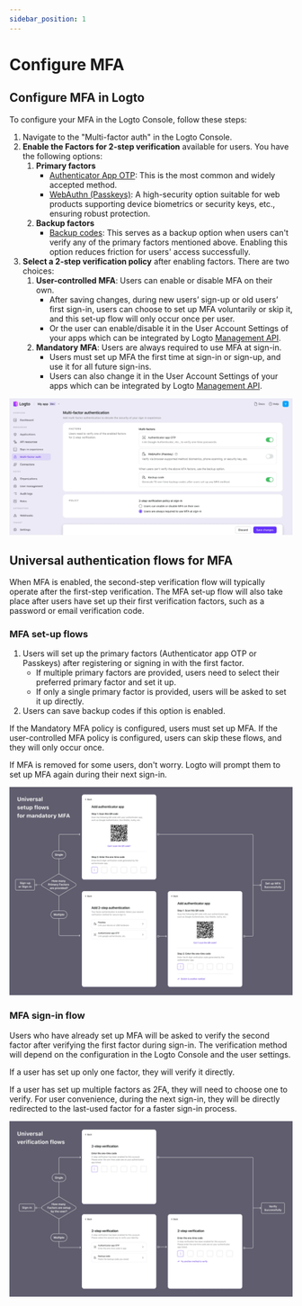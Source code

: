 ```yaml
---
sidebar_position: 1
---
```


# Configure MFA

## Configure MFA in Logto

To configure your MFA in the Logto Console, follow these steps:

1. Navigate to the "Multi-factor auth" in the Logto Console.
2. **Enable the Factors for 2-step verification** available for users. You have the following options:
   1. **Primary factors**
      - [Authenticator App OTP](../authenticator-app-otp): This is the most common and widely accepted method.
      - [WebAuthn (Passkeys)](../webauthn): A high-security option suitable for web products supporting device biometrics or security keys, etc., ensuring robust protection.
   2. **Backup factors**
      - [Backup codes](../backup-codes): This serves as a backup option when users can't verify any of the primary factors mentioned above. Enabling this option reduces friction for users' access successfully.
3. **Select a 2-step verification policy** after enabling factors. There are two choices:
   1. **User-controlled MFA**: Users can enable or disable MFA on their own.
      - After saving changes, during new users’ sign-up or old users’ first sign-in, users can choose to set up MFA voluntarily or skip it, and this set-up flow will only occur once per user.
      - Or the user can enable/disable it in the User Account Settings of your apps which can be integrated by Logto [Management API](/docs/recipes/interact-with-management-api/).
   2. **Mandatory MFA**: Users are always required to use MFA at sign-in.
      - Users must set up MFA the first time at sign-in or sign-up, and use it for all future sign-ins.
      - Users can also change it in the User Account Settings of your apps which can be integrated by Logto [Management API](/docs/recipes/interact-with-management-api/).

![Configure MFA](./assets/configure-mfa.webp)

## Universal authentication flows for MFA

When MFA is enabled, the second-step verification flow will typically operate after the first-step verification. The MFA set-up flow will also take place after users have set up their first verification factors, such as a password or email verification code.

### MFA set-up flows

1. Users will set up the primary factors (Authenticator app OTP or Passkeys) after registering or signing in with the first factor.
   - If multiple primary factors are provided, users need to select their preferred primary factor and set it up.
   - If only a single primary factor is provided, users will be asked to set it up directly.
2. Users can save backup codes if this option is enabled.

If the Mandatory MFA policy is configured, users must set up MFA. If the user-controlled MFA policy is configured, users can skip these flows, and they will only occur once.

If MFA is removed for some users, don't worry. Logto will prompt them to set up MFA again during their next sign-in.

![MFA set-up flows](./assets/mfa-set-up-flows.webp)

### MFA sign-in flow

Users who have already set up MFA will be asked to verify the second factor after verifying the first factor during sign-in. The verification method will depend on the configuration in the Logto Console and the user settings.

If a user has set up only one factor, they will verify it directly.

If a user has set up multiple factors as 2FA, they will need to choose one to verify. For user convenience, during the next sign-in, they will be directly redirected to the last-used factor for a faster sign-in process.

![MFA sign-in flow](./assets/mfa-sign-in-flow.webp)
